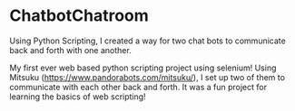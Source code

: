 # ChatbotChatroom
Using Python Scripting, I created a way for two chat bots to communicate back and forth with one another.

My first ever web based python scripting project using selenium! Using Mitsuku (https://www.pandorabots.com/mitsuku/), I set up two of them to communicate with each other back and forth. It was a fun project for learning the basics of web scripting!


